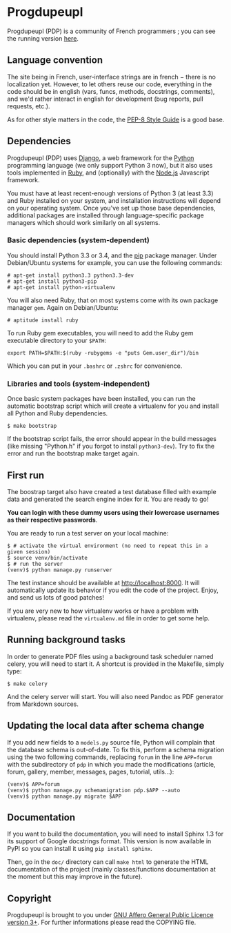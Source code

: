 # Progdupeupl

Progdupeupl (PDP) is a community of French programmers ; you can see the
running version [here](http://pdp.microjoe.org/).

## Language convention

The site being in French, user-interface strings are in french − there is no
localization yet. However, to let others reuse our code, everything in the code
should be in english (vars, funcs, methods, docstrings, comments), and we'd
rather interact in english for development (bug reports, pull requests, etc.).

As for other style matters in the code, the [PEP-8 Style
Guide](http://www.python.org/dev/peps/pep-0008/) is a good base.

## Dependencies

Progdupeupl (PDP) uses [Django](https://www.djangoproject.com/), a web
framework for the [Python](http://python.org/) programming language (we only
support Python 3 now), but it also uses tools implemented in
[Ruby](https://www.ruby-lang.org/en/), and (optionally) with the
[Node.js](http://nodejs.org/) Javascript framework.

You must have at least recent-enough versions of Python 3 (at least 3.3) and
Ruby installed on your system, and installation instructions will depend on
your operating system. Once you've set up those base dependencies, additional
packages are installed through language-specific package managers which should
work similarly on all systems.

### Basic dependencies (system-dependent)

You should install Python 3.3 or 3.4, and the
[pip](http://www.pip-installer.org/en/latest/) package manager. Under
Debian/Ubuntu systems for example, you can use the following commands:

    # apt-get install python3.3 python3.3-dev
    # apt-get install python3-pip
    # apt-get install python-virtualenv

You will also need Ruby, that on most systems come with its own package manager
`gem`. Again on Debian/Ubuntu:

    # aptitude install ruby

To run Ruby gem executables, you will need to add the Ruby gem
executable directory to your `$PATH`:

    export PATH=$PATH:$(ruby -rubygems -e "puts Gem.user_dir")/bin

Which you can put in your `.bashrc` or `.zshrc` for convenience.

### Libraries and tools (system-independent)

Once basic system packages have been installed, you can run the automatic
bootstrap script which will create a virtualenv for you and install all Python
and Ruby dependencies.

    $ make bootstrap

If the bootstrap script fails, the error should appear in the build messages
(like missing "Python.h" if you forgot to install `python3-dev`). Try to fix
the error and run the bootstrap make target again.

## First run

The boostrap target also have created a test database filled with example data
and generated the search engine index for it. You are ready to go!

**You can login with these dummy users using their lowercase usernames as their
respective passwords**.

You are ready to run a test server on your local machine:

    $ # activate the virtual environment (no need to repeat this in a given session)
    $ source venv/bin/activate
    $ # run the server
    (venv)$ python manage.py runserver

The test instance should be available at
[http://localhost:8000](http://localhost:8000). It will automatically update its
behavior if you edit the code of the project. Enjoy, and send us lots of good
patches!

If you are very new to how virtualenv works or have a problem with virtualenv,
please read the `virtualenv.md` file in order to get some help.

## Running background tasks

In order to generate PDF files using a background task scheduler named celery,
you will need to start it. A shortcut is provided in the Makefile, simply
type:

    $ make celery

And the celery server will start. You will also need Pandoc as PDF generator
from Markdown sources.

## Updating the local data after schema change

If you add new fields to a `models.py` source file, Python will complain that
the database schema is out-of-date. To fix this, perform a schema migration
using the two following commands, replacing `forum` in the line `APP=forum`
with the subdirectory of `pdp` in which you made the modifications (article,
forum, gallery, member, messages, pages, tutorial, utils…):

    (venv)$ APP=forum
    (venv)$ python manage.py schemamigration pdp.$APP --auto
    (venv)$ python manage.py migrate $APP

## Documentation

If you want to build the documentation, you will need to install Sphinx 1.3 for
its support of Google docstrings format. This version is now available in PyPI
so you can install it using `pip install sphinx`.

Then, go in the `doc/` directory can call `make html` to generate the HTML
documentation of the project (mainly classes/functions documentation at the
moment but this may improve in the future).

## Copyright

Progdupeupl is brought to you under [GNU Affero General Public Licence version
3+](http://www.gnu.org/licenses/agpl-3.0.html). For further informations please
read the COPYING file.
